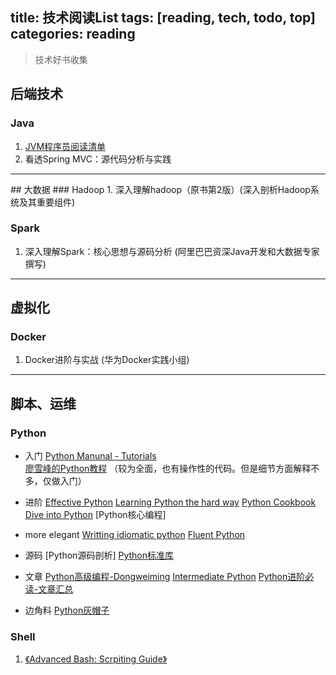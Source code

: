 title: 技术阅读List
tags: [reading, tech, todo, top]
categories: reading
---



> 技术好书收集



## 后端技术
### Java
1. [JVM程序员阅读清单](http://blog.jobbole.com/15342/#rd?sukey=69cca48b20c586694c596bd1a0df2b47d3aba2f8e9dadb8c89b4ac2fc1a2e28467be2f83b76ced3f1e6b6a7238bd3343)
2. 看透Spring MVC：源代码分析与实践 

<!--more-->
<hr/>
## 大数据
### Hadoop
1. 深入理解hadoop（原书第2版）(深入剖析Hadoop系统及其重要组件)

### Spark
1. 深入理解Spark：核心思想与源码分析 (阿里巴巴资深Java开发和大数据专家撰写)

<hr/>

## 虚拟化
### Docker
1. Docker进阶与实战 (华为Docker实践小组)

<hr/>

## 脚本、运维
### Python
- 入门
    [Python Manunal - Tutorials](https://docs.python.org/3/tutorial/    )   
    [廖雪峰的Python教程](http://www.liaoxuefeng.com/wiki/0014316089557264a6b348958f449949df42a6d3a2e542c000) （较为全面，也有操作性的代码。但是细节方面解释不多，仅做入门）

- 进阶
    [Effective Python](http://www.effectivepython.com/)
    [Learning Python the hard way](http://learnpythonthehardway.org/book/)
    [Python Cookbook](http://python3-cookbook.readthedocs.org/zh_CN/latest/)
    [Dive into Python](http://www.diveintopython3.net/table-of-contents.html)
    [Python核心编程]

- more elegant
    [Writting idiomatic python](https://www.jeffknupp.com/writing-idiomatic-python-ebook/)
    [Fluent Python](http://www.amazon.cn/gp/product/1491946008/ref=as_li_ss_tl?ie=UTF8&camp=536&creative=3132&creativeASIN=1491946008&linkCode=as2&tag=flamingtop-23)

- 源码
    [Python源码剖析]
    [Python标准库](https://docs.python.org/3/library/index.html)

- 文章
    [Python高级编程-Dongweiming](http://dongweiming.github.io/Expert-Python/#1)
    [Intermediate Python](http://book.pythontips.com/en/latest/index.html)
    [Python进阶必读-文章汇总](http://dongweiming.github.io/blog/archives/pythonjin-jie-bi-du-hui-zong/)

- 边角料
    [Python灰帽子](https://book.douban.com/subject/6025284/)

### Shell
1. [《Advanced Bash: Scrpiting Guide》](http://www.tldp.org/LDP/abs/html/)





